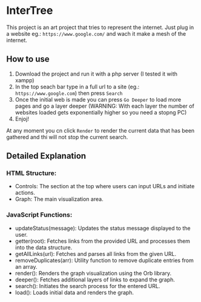 # InterTree

This project is an art project that tries to represent the internet.
Just plug in a website eg.: ``https://www.google.com/`` and wach it make a mesh of the internet.

## How to use

1. Download the project and run it with a php server (I tested it with xampp)
2. In the top seach bar type in a full url to a site (eg.: ``https://www.google.com``) then press ``Search``
3. Once the initial web is made you can press ``Go Deeper`` to load more pages and go a layer deeper
   (WARNING: With each layer the number of websites loaded gets exponentially higher so you need a stopng PC)
4. Enjoj!

At any moment you cn click ``Render`` to render the current data that has been gathered and thi will not stop the current search.

## Detailed Explanation
### HTML Structure:

 - Controls: The section at the top where users can input URLs and initiate actions.
 - Graph: The main visualization area.

### JavaScript Functions:

 - updateStatus(message): Updates the status message displayed to the user.
 - getter(root): Fetches links from the provided URL and processes them into the data structure.
 - getAllLinks(url): Fetches and parses all links from the given URL.
 - removeDuplicates(arr): Utility function to remove duplicate entries from an array.
 - render(): Renders the graph visualization using the Orb library.
 - deeper(): Fetches additional layers of links to expand the graph.
 - search(): Initiates the search process for the entered URL.
 - load(): Loads initial data and renders the graph.
